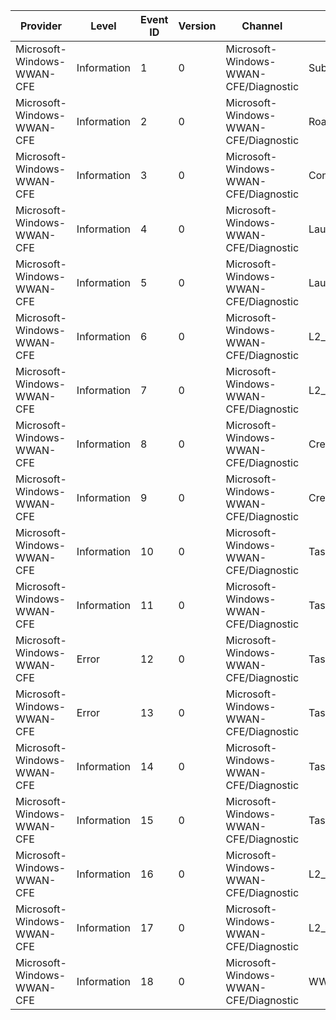 Provider                    |  Level        |  Event ID  |  Version  |  Channel                                |  Task                                 |  Opcode  |  Keyword           |  Message
----------------------------|---------------|------------|-----------|-----------------------------------------|---------------------------------------|----------|--------------------|---------
Microsoft-Windows-WWAN-CFE  |  Information  |  1         |  0        |  Microsoft-Windows-WWAN-CFE/Diagnostic  |  Subscription_Page                    |          |  Wwan-Performance  |
Microsoft-Windows-WWAN-CFE  |  Information  |  2         |  0        |  Microsoft-Windows-WWAN-CFE/Diagnostic  |  Roaming_Settings_Page                |          |  Wwan-Performance  |
Microsoft-Windows-WWAN-CFE  |  Information  |  3         |  0        |  Microsoft-Windows-WWAN-CFE/Diagnostic  |  Connecting_Page                      |          |  Wwan-Performance  |
Microsoft-Windows-WWAN-CFE  |  Information  |  4         |  0        |  Microsoft-Windows-WWAN-CFE/Diagnostic  |  Launch_Browser                       |          |  Wwan-Performance  |
Microsoft-Windows-WWAN-CFE  |  Information  |  5         |  0        |  Microsoft-Windows-WWAN-CFE/Diagnostic  |  Launch_MBAE                          |          |  Wwan-Performance  |
Microsoft-Windows-WWAN-CFE  |  Information  |  6         |  0        |  Microsoft-Windows-WWAN-CFE/Diagnostic  |  L2_Connect_Duration                  |  Start   |                    |
Microsoft-Windows-WWAN-CFE  |  Information  |  7         |  0        |  Microsoft-Windows-WWAN-CFE/Diagnostic  |  L2_Connect_Duration                  |  Stop    |                    |
Microsoft-Windows-WWAN-CFE  |  Information  |  8         |  0        |  Microsoft-Windows-WWAN-CFE/Diagnostic  |  CreateProfile_UserInput_Duration     |  Start   |  Wwan-Performance  |
Microsoft-Windows-WWAN-CFE  |  Information  |  9         |  0        |  Microsoft-Windows-WWAN-CFE/Diagnostic  |  CreateProfile_UserInput_Duration     |  Stop    |  Wwan-Performance  |
Microsoft-Windows-WWAN-CFE  |  Information  |  10        |  0        |  Microsoft-Windows-WWAN-CFE/Diagnostic  |  Task_SetHomeProvider                 |  Start   |                    |
Microsoft-Windows-WWAN-CFE  |  Information  |  11        |  0        |  Microsoft-Windows-WWAN-CFE/Diagnostic  |  Task_SetHomeProvider                 |  Stop    |                    |
Microsoft-Windows-WWAN-CFE  |  Error        |  12        |  0        |  Microsoft-Windows-WWAN-CFE/Diagnostic  |  Task_SetHomeProvider                 |  Stop    |                    |
Microsoft-Windows-WWAN-CFE  |  Error        |  13        |  0        |  Microsoft-Windows-WWAN-CFE/Diagnostic  |  Task_SetHomeProvider                 |  Stop    |                    |
Microsoft-Windows-WWAN-CFE  |  Information  |  14        |  0        |  Microsoft-Windows-WWAN-CFE/Diagnostic  |  Task_WwanApnDatabaseParsingDuration  |  Start   |                    |
Microsoft-Windows-WWAN-CFE  |  Information  |  15        |  0        |  Microsoft-Windows-WWAN-CFE/Diagnostic  |  Task_WwanApnDatabaseParsingDuration  |  Stop    |                    |
Microsoft-Windows-WWAN-CFE  |  Information  |  16        |  0        |  Microsoft-Windows-WWAN-CFE/Diagnostic  |  L2_Connect_Duration                  |  Stop    |                    |
Microsoft-Windows-WWAN-CFE  |  Information  |  17        |  0        |  Microsoft-Windows-WWAN-CFE/Diagnostic  |  L2_Connect_Duration                  |  Stop    |                    |
Microsoft-Windows-WWAN-CFE  |  Information  |  18        |  0        |  Microsoft-Windows-WWAN-CFE/Diagnostic  |  WWAN_CFE_FAIL                        |          |  Wwan-Performance  |